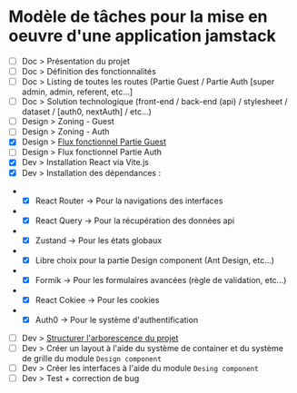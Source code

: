 # Modèle de tâches pour la mise en oeuvre d'une application jamstack
- [ ] Doc > Présentation du projet
- [ ] Doc > Définition des fonctionnalités
- [ ] Doc > Listing de toutes les routes (Partie Guest / Partie Auth [super admin, admin, referent, etc...]
- [ ] Doc > Solution technologique (front-end / back-end (api) / stylesheet / dataset / [auth0, nextAuth] / etc...)
- [ ] Design > Zoning - Guest
- [ ] Design > Zoning - Auth
- [x] Design > [Flux fonctionnel Partie Guest](https://whimsical.com/rgpd-app-4BpQzJdK68ZxGYJiL3KmcA)
- [ ] Design > Flux fonctionnel Partie Auth
- [x] Dev > Installation React via Vite.js
- [x] Dev > Installation des dépendances :
- - [x] React Router -> Pour la navigations des interfaces
- - [x] React Query -> Pour la récupération des données api
- - [x] Zustand -> Pour les états globaux
- - [x] Libre choix pour la partie Design component (Ant Design, etc...)
- - [x] Formik -> Pour les formulaires avancées (règle de validation, etc...)
- - [x] React Cokiee -> Pour les cookies
- - [x] Auth0 -> Pour le système d'authentification
- [ ] Dev > [Structurer l'arborescence du projet](https://github.com/ffolituu/react-typescript-blog-guideline/tree/architecture-pattern)
- [ ] Dev > Créer un layout à l'aide du système de container et du système de grille du module `Design component`
- [ ] Dev > Créer les interfaces à l'aide du module `Desing component`
- [ ] Dev > Test + correction de bug
